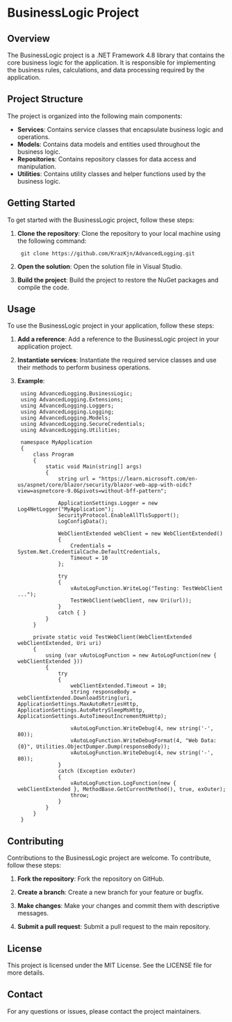 ﻿# BusinessLogic Project

## Overview
The BusinessLogic project is a .NET Framework 4.8 library that contains the core business logic for the application. It is responsible for implementing the business rules, calculations, and data processing required by the application.

## Project Structure
The project is organized into the following main components:

- **Services**: Contains service classes that encapsulate business logic and operations.
- **Models**: Contains data models and entities used throughout the business logic.
- **Repositories**: Contains repository classes for data access and manipulation.
- **Utilities**: Contains utility classes and helper functions used by the business logic.

## Getting Started
To get started with the BusinessLogic project, follow these steps:

1. **Clone the repository**: Clone the repository to your local machine using the following command:
			
	    git clone https://github.com/KrazKjn/AdvancedLogging.git

2. **Open the solution**: Open the solution file in Visual Studio.

3. **Build the project**: Build the project to restore the NuGet packages and compile the code.

## Usage
To use the BusinessLogic project in your application, follow these steps:

1. **Add a reference**: Add a reference to the BusinessLogic project in your application project.

2. **Instantiate services**: Instantiate the required service classes and use their methods to perform business operations.

1. **Example**:

        using AdvancedLogging.BusinessLogic;
        using AdvancedLogging.Extensions;
        using AdvancedLogging.Loggers;
        using AdvancedLogging.Logging;
        using AdvancedLogging.Models;
        using AdvancedLogging.SecureCredentials;
        using AdvancedLogging.Utilities;
 
		namespace MyApplication
		{
			class Program
			{
				static void Main(string[] args)
				{
                    string url = "https://learn.microsoft.com/en-us/aspnet/core/blazor/security/blazor-web-app-with-oidc?view=aspnetcore-9.0&pivots=without-bff-pattern";

                    ApplicationSettings.Logger = new Log4NetLogger("MyApplication");
                    SecurityProtocol.EnableAllTlsSupport();
                    LogConfigData();
 
					WebClientExtended webClient = new WebClientExtended()
					{
					    Credentials = System.Net.CredentialCache.DefaultCredentials,
					    Timeout = 10
					};

					try
					{
					    vAutoLogFunction.WriteLog("Testing: TestWebClient ...");
					    TestWebClient(webClient, new Uri(url));
					}
					catch { }
				}
			}

			private static void TestWebClient(WebClientExtended webClientExtended, Uri uri)
			{
			    using (var vAutoLogFunction = new AutoLogFunction(new { webClientExtended }))
			    {
			        try
			        {
			            webClientExtended.Timeout = 10;
			            string responseBody = webClientExtended.DownloadString(uri, ApplicationSettings.MaxAutoRetriesHttp, ApplicationSettings.AutoRetrySleepMsHttp, ApplicationSettings.AutoTimeoutIncrementMsHttp);

			            vAutoLogFunction.WriteDebug(4, new string('-', 80));
			            vAutoLogFunction.WriteDebugFormat(4, "Web Data: {0}", Utilities.ObjectDumper.Dump(responseBody));
			            vAutoLogFunction.WriteDebug(4, new string('-', 80));
			        }
			        catch (Exception exOuter)
			        {
			            vAutoLogFunction.LogFunction(new { webClientExtended }, MethodBase.GetCurrentMethod(), true, exOuter);
			            throw;
			        }
			    }
			}
		}

## Contributing
Contributions to the BusinessLogic project are welcome. To contribute, follow these steps:

1. **Fork the repository**: Fork the repository on GitHub.

2. **Create a branch**: Create a new branch for your feature or bugfix.

3. **Make changes**: Make your changes and commit them with descriptive messages.

4. **Submit a pull request**: Submit a pull request to the main repository.

## License
This project is licensed under the MIT License. See the LICENSE file for more details.

## Contact
For any questions or issues, please contact the project maintainers.
